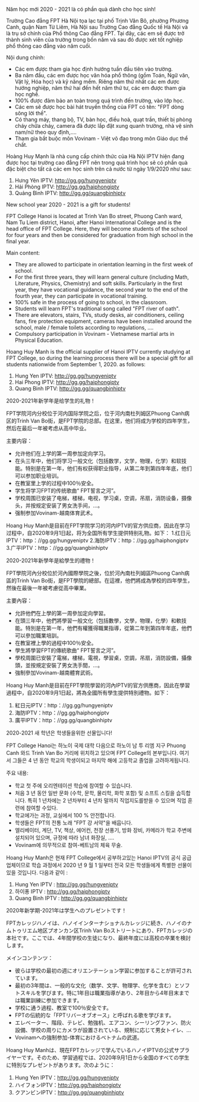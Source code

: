 Năm học mới 2020 - 2021 là có phần quà dành cho học sinh!

Trường Cao đẳng FPT Hà Nội tọa lạc tại phố Trịnh Văn Bô, phường Phương Canh, quận Nam Từ Liêm, Hà Nội sau Trường Cao đẳng Quốc tế Hà Nội và là trụ sở chính của Phổ thông Cao đẳng FPT. Tại đây, các em sẽ được trở thành sinh viên của trường trong bốn năm và sau đó được xét tốt nghiệp phổ thông cao đẳng vào năm cuối.

Nội dung chính:
- Các em được tham gia học định hướng tuần đầu tiên vào trường.
- Ba năm đầu, các em được học văn hóa phổ thông (gồm Toán, Ngữ văn, Vật lý, Hóa học) và kỹ năng mềm. Riêng năm thứ nhất các em được hướng nghiệp,  năm thứ hai đến hết năm thứ tư, các em được tham gia học nghề.
- 100% được đảm bảo an toàn trong quá trình đến trường, vào lớp học.
- Các em sẽ được học bài hát truyền thống của FPT có tên: "FPT dòng sông lời thề".
- Có thang máy, thang bộ, TV, bàn học, điều hoà, quạt trần, thiết bị phòng cháy chữa cháy, camera đã được lắp đặt xung quanh trường, nhà vệ sinh nam/nữ theo quy định,....
- Tham gia bắt buộc môn Vovinam - Việt võ đạo trong môn Giáo dục thể chất.

Hoàng Huy Mạnh là nhà cung cấp chính thức của Hà Nội IPTV hiện đang được học tại trường cao đẳng FPT nên trong quá trình học sẽ có phần quà đặc biệt cho tất cả các em học sinh trên cả nước từ ngày 1/9/2020 như sau:
1. Hưng Yên IPTV: http://gg.gg/hungyeniptv
2. Hải Phòng IPTV: http://gg.gg/haiphongiptv
3. Quảng Bình IPTV: http://gg.gg/quangbinhiptv

New school year 2020 - 2021 is a gift for students!

FPT College Hanoi is located at Trinh Van Bo street, Phuong Canh ward, Nam Tu Liem district, Hanoi, after Hanoi International College and is the head office of FPT College. Here, they will become students of the school for four years and then be considered for graduation from high school in the final year.

Main content:
- They are allowed to participate in orientation learning in the first week of school.
- For the first three years, they will learn general culture (including Math, Literature, Physics, Chemistry) and soft skills. Particularly in the first year, they have vocational guidance, the second year to the end of the fourth year, they can participate in vocational training.
- 100% safe in the process of going to school, in the classroom.
- Students will learn FPT's traditional song called "FPT river of oath".
- There are elevators, stairs, TVs, study desks, air conditioners, ceiling fans, fire protection equipment, cameras have been installed around the school, male / female toilets according to regulations, ....
- Compulsory participation in Vovinam - Vietnamese martial arts in Physical Education.

Hoang Huy Manh is the official supplier of Hanoi IPTV currently studying at FPT College, so during the learning process there will be a special gift for all students nationwide from September 1, 2020. as follows:
1. Hung Yen IPTV: http://gg.gg/hungyeniptv
2. Hai Phong IPTV: http://gg.gg/haiphongiptv
3. Quang Binh IPTV: http://gg.gg/quangbinhiptv

2020-2021年新学年是给学生的礼物！

FPT学院河内分校位于河内国际学院之后，位于河内南杜列姆区Phuong Canh病区的Trinh Van Bo街，是FPT学院的总部。在这里，他们将成为学校的四年学生，然后在最后一年被考虑从高中毕业。

主要内容：
- 允许他们在上学的第一周参加定向学习。
- 在头三年中，他们将学习一般文化（包括数学，文学，物理，化学）和软技能。特别是在第一年，他们有权获得职业指导，从第二年到第四年年底，他们可以参加职业培训。
- 在教室里上学的过程中100％安全。
- 学生将学习FPT的传统歌曲“ FPT誓言之河”。
- 学校周围已安装了电梯，楼梯，电视，学习桌，空调，吊扇，消防设备，摄像头，并按规定安装了男女洗手间，...。
- 强制参加Vovinam-越南体育武术。

Hoang Huy Manh是目前在FPT学院学习的河内IPTV的官方供应商，因此在学习过程中，自2020年9月1日起，将为全国所有学生提供特别礼物。如下：
1.红日元IPTV：http：//gg.gg/hungyeniptv
2.海防IPTV：http：//gg.gg/haiphongiptv
3.广平IPTV：http：//gg.gg/quangbinhiptv

2020-2021年新學年是給學生的禮物！

FPT學院河內分校位於河內國際學院之後，位於河內南杜列姆區Phuong Canh病區的Trinh Van Bo街，是FPT學院的總部。在這裡，他們將成為學校的四年學生，然後在最後一年被考慮從高中畢業。

主要內容：
- 允許他們在上學的第一周參加定向學習。
- 在頭三年中，他們將學習一般文化（包括數學，文學，物理，化學）和軟技能。特別是在第一年，他們有權獲得職業指導，從第二年到第四年年底，他們可以參加職業培訓。
- 在教室裡上學的過程中100％安全。
- 學生將學習FPT的傳統歌曲“ FPT誓言之河”。
- 學校周圍已安裝了電梯，樓梯，電視，學習桌，空調，吊扇，消防設備，攝像頭，並按規定安裝了男女洗手間，...。
- 強制參加Vovinam-越南體育武術。

Hoang Huy Manh是目前在FPT學院學習的河內IPTV的官方供應商，因此在學習過程中，自2020年9月1日起，將為全國所有學生提供特別禮物。如下：
1. 紅日元IPTV：http：//gg.gg/hungyeniptv
2. 海防IPTV：http：//gg.gg/haiphongiptv
3. 廣平IPTV：http：//gg.gg/quangbinhiptv

2020-2021 새 학년은 학생들을위한 선물입니다!

FPT College Hanoi는 하노이 국제 대학 다음으로 하노이 남 투 리엠 지구 Phuong Canh 와드 Trinh Van Bo 거리에 위치하고 있으며 FPT College의 본부입니다. 여기서 그들은 4 년 동안 학교의 학생이되고 마지막 해에 고등학교 졸업을 고려하게됩니다.

주요 내용:
- 학교 첫 주에 오리엔테이션 학습에 참여할 수 있습니다.
- 처음 3 년 동안 일반 문화 (수학, 문학, 물리학, 화학 포함) 및 소프트 스킬을 습득합니다. 특히 1 년차에는 2 년차부터 4 년차 말까지 직업지도를받을 수 있으며 직업 훈련에 참여할 수있다.
- 학교에가는 과정, 교실에서 100 % 안전합니다.
- 학생들은 FPT의 전통 노래 "FPT 강 서약"을 배웁니다.
- 엘리베이터, 계단, TV, 책상, 에어컨, 천장 선풍기, 방화 장비, 카메라가 학교 주변에 설치되어 있으며, 규정에 따라 남녀 화장실, ....
- Vovinam에 의무적으로 참여-베트남의 체육 무술.

Hoang Huy Manh은 현재 FPT College에서 공부하고있는 Hanoi IPTV의 공식 공급 업체이므로 학습 과정에서 2020 년 9 월 1 일부터 전국 모든 학생들에게 특별한 선물이있을 것입니다. 다음과 같이 :
1. Hung Yen IPTV : http://gg.gg/hungyeniptv
2. 하이퐁 IPTV : http://gg.gg/haiphongiptv
3. Quang Binh IPTV : http://gg.gg/quangbinhiptv

2020年新学期-2021年は学生へのプレゼントです！

FPTカレッジハノイは、ハノイインターナショナルカレッジに続き、ハノイのナムトゥリエム地区プオンカン区Trinh Van Boストリートにあり、FPTカレッジの本社です。ここでは、4年間学校の生徒になり、最終年度には高校の卒業を検討します。

メインコンテンツ：
- 彼らは学校の最初の週にオリエンテーション学習に参加することが許可されています。
- 最初の3年間は、一般的な文化（数学、文学、物理学、化学を含む）とソフトスキルを学びます。特に1年目は職業指導があり、2年目から4年目末までは職業訓練に参加できます。
- 学校に通う過程、教室で100％安全です。
- FPTの伝統的な「FPTリバーオブオース」と呼ばれる歌を学びます。
- エレベーター、階段、テレビ、勉強机、エアコン、シーリングファン、防火設備、学校の周りにカメラが設置されている、規制に応じて男女トイレ、...
- Vovinamへの強制参加-体育におけるベトナムの武道。

Hoang Huy Manhは、現在FPTカレッジで学んでいるハノイIPTVの公式サプライヤーです。そのため、学習過程では、2020年9月1日から全国のすべての学生に特別なプレゼントがあります。次のように：
1. Hung Yen IPTV：http://gg.gg/hungyeniptv
2. ハイフォンIPTV：http://gg.gg/haiphongiptv
3. クアンビンIPTV：http://gg.gg/quangbinhiptv
